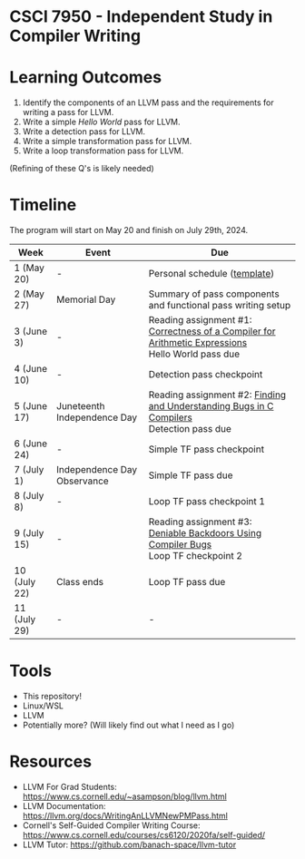 # CSCI 7950 - Independent Study in Compiler Writing

# Learning Outcomes
<!--
Please, list your research questions & goals (aka learning outcomes): what questions do you want to answer, what skills do you want to develop, what you hope to gain if you complete this class successfully.

Remember:

    1. Learning outcomes should be specific and well defined.
    2. Learning outcomes should be realistic and achievable.
    3. Learning outcomes should be measureable.
    4. Learning outcomes should be written in simple language with active verbs.
    
    (<https://www.colorado.edu/oda/sites/default/files/attached-files/program_learning_outcomes_v2.pdf>)

    Another potentially good source to help you draft your learning outcomes is <https://assessment.wisc.edu/student-learning-outcomes/writing-student-learning-outcomes/>.
    
Examples includes:

    - Developing a pass that can be integrated in the latest available version of LLVM and displays "Hello world" in the terminal when a program is compiled.
    - Write a parser for a simple language capable of handling variable declaration and conditional statements.
    - Understand the difference between SLR parsers, LALR parsers, LR(1) parsers, and generalized LR parsers.
-->

1. Identify the components of an LLVM pass and the requirements for writing a pass for LLVM.
2. Write a simple _Hello World_ pass for LLVM.
3. Write a detection pass for LLVM.
4. Write a simple transformation pass for LLVM.
5. Write a loop transformation pass for LLVM.

(Refining of these Q's is likely needed)

# Timeline

<!-- Tweak the following table as needed to enter your goal, timelines, deliverables, … -->

The program will start on May 20 and finish on July 29th, 2024.

Week | Event | Due
--- | ----------- | ---------------------
1 (May 20) | - | Personal schedule ([template](https://spots.augusta.edu/caubert/teaching/2024/summer/csci8510/templates/template.md))
2 (May 27) | Memorial Day | Summary of pass components and functional pass writing setup
3 (June 3) | - | Reading assignment #1: [Correctness of a Compiler for Arithmetic Expressions](http://jmc.stanford.edu/articles/mcpain.html)<br>Hello World pass due
4 (June 10) | - | Detection pass checkpoint
5 (June 17) | Juneteenth Independence Day |  Reading assignment #2: [Finding and Understanding Bugs in C Compilers](https://users.cs.utah.edu/~regehr/papers/pldi11-preprint.pdf)<br>Detection pass due
6 (June 24) | - | Simple TF pass checkpoint
7 (July 1) | Independence Day Observance | Simple TF pass due
8 (July 8) | - | Loop TF pass checkpoint 1
9 (July 15) | - |  Reading assignment #3: [Deniable Backdoors Using Compiler Bugs](https://www.alchemistowl.org/pocorgtfo/pocorgtfo08.pdf#page=7)<br>Loop TF checkpoint 2
10 (July 22) | Class ends | Loop TF pass due
11 (July 29) | - | - 

<!-- Once you are done with your timeline, please go back to your learning outcomes (research questions / goals), and wonder: are you giving you enough time to complete them all? Did new learning outcomes emerge from your timeline? If your mapping from weeks to learning outcomes, or from learning outcomes to weeks is partial, then something is wrong.-->

# Tools
- This repository!
- Linux/WSL
- LLVM
- Potentially more? (Will likely find out what I need as I go)
<!-- List the tools & services you will be using. Please, prefer cross-OS, open-source & free tools as much as possible, and prefer if possible services that are free of charge. -->

# Resources
- LLVM For Grad Students: https://www.cs.cornell.edu/~asampson/blog/llvm.html
- LLVM Documentation: https://llvm.org/docs/WritingAnLLVMNewPMPass.html
- Cornell's Self-Guided Compiler Writing Course: https://www.cs.cornell.edu/courses/cs6120/2020fa/self-guided/
- LLVM Tutor: https://github.com/banach-space/llvm-tutor


<!--
List the resources you plan on using, ideally with precise bibliographical references and / or links.
Be specific: don't go on listing all the textbooks ever written on compilers, but refer precisely to e.g., Chapters or Sections of various material. Ideally, you could even tie those references back to your learning outcomes and (transitively) to your timeline.
-->
